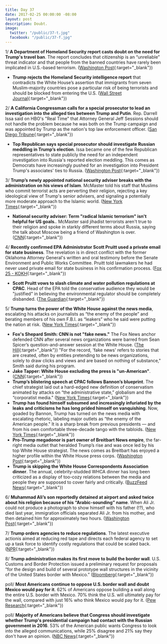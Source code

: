 ```yaml
---
title: Day 37
date: 2017-02-25 00:00:00 -08:00
layout: post
description: Doubt.
image:
  twitter: "/public/37-t.jpg"
  facebook: "/public/37-f.jpg"
---
```


1/ **A Department of Homeland Security report casts doubt on the need for Trump's travel ban**. The report concludes that citizenship is an “unreliable” threat indicator and that people from the banned countries have rarely been implicated in U.S.-based terrorism. ([Washington Post](https://www.washingtonpost.com/world/national-security/dhs-report-casts-doubt-on-need-for-trump-travel-ban/2017/02/24/2a9992e4-fadc-11e6-9845-576c69081518_story.html){:target="_blank"})

* **Trump rejects the Homeland Security intelligence report** that contradicts the White House’s assertion that immigrants from seven Muslim-majority countries pose a particular risk of being terrorists and should be blocked from entering the U.S. ([Wall Street Journal](https://www.wsj.com/articles/donald-trump-rejects-intelligence-report-on-travel-ban-1487987629){:target="_blank"})

2/ **A California Congressman calls for a special prosecutor to lead an investigation into the alleged ties between Trump and Putin**. Rep. Darrell Issa said on HBO's "Real Time" that Attorney General Jeff Sessions should not handle the problem because he was both on the Trump campaign and was appointed by Trump as the nation's top law enforcement officer. ([San Diego Tribune](http://www.sandiegouniontribune.com/news/politics/sd-me-issa-maher-20170224-story.html){:target="_blank"})

* **Top Republican says special prosecutor should investigate Russian meddling in Trump’s election**. Issa became one of the few Republican representatives to state publicly the need for an independent investigation into Russia's reported election meddling. This comes as Democrats have increasingly pushed for an investigation into President Trump's associates' ties to Russia. ([Washington Post](https://www.washingtonpost.com/news/the-fix/wp/2017/02/25/top-republican-says-special-prosecutor-should-investigate-russian-meddling-in-trumps-election/){:target="_blank"})

3/ **Trump’s newly appointed national security adviser breaks with the administration on his views of Islam**. McMaster told his staff that Muslims who commit terrorist acts are perverting their religion, rejecting a key ideological view of Trump's senior advisers, and signaling a potentially more moderate approach to the Islamic world. ([New York Times](https://www.nytimes.com/2017/02/24/us/politics/hr-mcmaster-trump-islam.html){:target="_blank"})

* **National security adviser: Term "radical Islamic terrorism" isn't helpful for US goals.**. McMaster said jihadist terrorists aren't true to their religion and spoke in starkly different terms about Russia, saying the talk about Moscow being a friend of Washington is over. ([CNN](http://www.cnn.com/2017/02/25/politics/nsa-radical-islamic-terror-term-unhelpful/){:target="_blank"})

4/ **Recently confirmed EPA Administrator Scott Pruitt used a private email for state business**. The revelation is in direct conflict with the former Oklahoma Attorney General's written and oral testimony before the Senate Environment and Public Works Committee. Pruitt told lawmakers he had never used private email for state business in his confirmation process. ([Fox 25 - KOKH](http://okcfox.com/news/fox-25-investigates/ags-office-confirms-pruitt-used-private-email-for-state-business){:target="_blank"})

* **Scott Pruitt vows to slash climate and water pollution regulations at CPAC**. Head of the EPA told the conservative audience they would be "justified" in believing the environmental regulator should be completely disbanded. ([The Guardian](https://www.theguardian.com/environment/2017/feb/25/scott-pruitt-epa-cpac-climate-change-pollution-regulation){:target="_blank"})

5/ **Trump turns the power of the White House against the news media**, escalating his attacks on journalists as “the enemy of the people” and berating members of his own F.B.I. as “leakers” who he said were putting the nation at risk. ([New York Times](https://www.nytimes.com/2017/02/24/us/politics/white-house-sean-spicer-briefing.html){:target="_blank"})

* **Fox's Shepard Smith: CNN is not "fake news."** The Fox News anchor defended CNN after several news organizations were barred from Sean Spicer’s question-and-answer session at the White House. ([The Hill](http://thehill.com/homenews/administration/321111-foxs-shepard-smith-cnn-is-not-fake-news){:target="_blank"})
"For the record, 'fake news' refers to stories that are created, often by entities pretending to be news organizations, solely to draw clicks and views and are based on nothing of substance," Smith said during his program.
* **Jake Tapper: White House excluding the press is "un-American"**. ([CNN](http://www.cnn.com/2017/02/24/politics/jake-tapper-white-house-trump-unamerican-cnntv/index.html){:target="_blank"})
* **Trump’s blistering speech at CPAC follows Bannon’s blueprint**. The chief strategist laid out a hard-edged new definition of conservatism animated by attacks on “the administrative state,” globalism and the “corporatist media." ([New York Times](https://www.nytimes.com/2017/02/24/us/politics/trump-conservative-political-action-conference-speech.html){:target="_blank"})
* **Trump has found himself subsumed and increasingly infuriated by the leaks and criticisms he has long prided himself on vanquishing**. Now, goaded by Bannon, Trump has turned on the news media with escalating rhetoric, labeling major outlets as “the enemy of the American people." It is a sharp break from previous presidents — and from his own comfortable three-decade tango with the tabloids. ([New York Times](https://www.nytimes.com/2017/02/25/us/politics/trump-press-conflict.html){:target="_blank"})
* **Pro-Trump megadonor is part owner of Breitbart News empire**, the far-right media outlet that heralded Trump’s rise and was once led by his top White House strategist. The news comes as Breitbart has enjoyed a higher profile within the White House press corps. ([Washington Post](https://www.washingtonpost.com/politics/pro-trump-megadonor-is-part-owner-of-breitbart-news-empire-ceo-reveals/2017/02/24/9f16eea4-fad8-11e6-9845-576c69081518_story.html){:target="_blank"})
* **Trump is skipping the White House Correspondents Association dinner**. The annual, celebrity-studded WHCA dinner has long been criticized as a display of too-cozy relations between the media and people they are supposed to cover fairly and critically. ([BuzzFeed News](https://www.buzzfeed.com/tomnamako/trump-skipping-whca){:target="_blank"})

6/ **Muhammad Ali’s son reportedly detained at airport and asked twice about his religion because of his “Arabic-sounding” name**. When Ali Jr. could not produce a photograph to show himself with his father (!?), who died last year, immigration officials separated Ali Jr. from his mother, and then detained him for approximately two hours. ([Washington Post](https://www.washingtonpost.com/news/early-lead/wp/2017/02/25/muhammad-alis-son-reportedly-detained-at-airport-asked-twice-about-his-religion/){:target="_blank"})

7/ **Trump orders agencies to reduce regulations**. The latest executive actionis aimed at reducing red tape and directs each federal agency to set up a task force to identify costly regulations that could be scaled back. ([NPR](http://www.npr.org/2017/02/24/517059327/trump-orders-agencies-to-reduce-regulations){:target="_blank"})

8/ **Trump administration makes its first move to build the border wall**. U.S. Customs and Border Protection issued a preliminary request for proposals “for the design and build of several prototype wall structures in the vicinity of the United States border with Mexico.” ([Bloomberg](https://www.bloomberg.com/politics/articles/2017-02-24/trump-administration-makes-first-move-to-build-that-border-wall){:target="_blank"})

poll/ **Most Americans continue to oppose U.S. border wall and doubt Mexico would pay for it**. 62% of Americans oppose building a wall along the entire U.S. border with Mexico. 70% think the U.S. will ultimately pay for the wall, compared with just 16% who think Mexico would pay for it. ([Pew Research](http://www.pewresearch.org/fact-tank/2017/02/24/most-americans-continue-to-oppose-u-s-border-wall-doubt-mexico-would-pay-for-it/){:target="_blank"})

poll/ **Majority of Americans believe that Congress should investigate whether Trump's presidential campaign had contact with the Russian government in 2016**. 53% of the American public wants Congress to look into the alleged communications, while 25% disagree and 21% say they don't have an opinion. ([NBC News](http://www.nbcnews.com/politics/first-read/majority-americans-say-congress-should-probe-contact-between-trump-russia-n725391){:target="_blank"})
